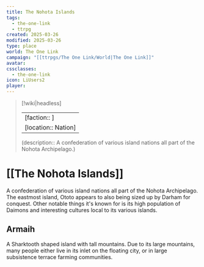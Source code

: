 ```yaml
---
title: The Nohota Islands
tags:
  - the-one-link
  - ttrpg
created: 2025-03-26
modified: 2025-03-26
type: place
world: The One Link
campaign: "[[ttrpgs/The One Link/World|The One Link]]"
avatar: 
cssclasses:
  - the-one-link
icon: LiUsers2
player:
---
```


> [!wiki|headless]
> 
> |               |
> | ------------- |
> | [faction:: ] |
> | [location:: Nation] |
>
> (description:: A confederation of various island nations all part of the Nohota Archipelago.)

# [[The Nohota Islands]]

A confederation of various island nations all part of the Nohota Archipelago. The eastmost island, Ototo appears to also being sized up by Darham for conquest. Other notable things it's known for is its high population of Daimons and interesting cultures local to its various islands.

## Armaih

A Sharktooth shaped island with tall mountains. Due to its large mountains, many people either live in its inlet on the floating city, or in large subsistence terrace farming communities.
